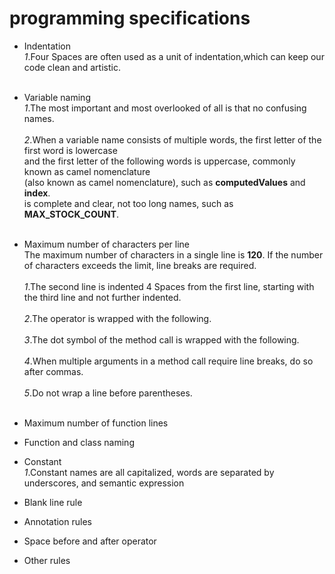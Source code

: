 # programming specifications 
- Indentation
  <br>_1_.Four Spaces are often used as a unit of indentation,which can keep our code clean and artistic.<br><br>
- Variable naming
  <br>_1_.The most important and most overlooked of all is that no confusing names.<br>
  <br>_2_.When a variable name consists of multiple words, the first letter of the first word is lowercase 
  <br>and the first letter of the following words is uppercase, commonly known as camel nomenclature 
  <br>(also known as camel nomenclature), such as **computedValues** and **index**.
  <br>is complete and clear, not too long names, such as **MAX_STOCK_COUNT**.<br><br>
  
  
- Maximum number of characters per line
<br>The maximum number of characters in a single line is **120**. If the number of characters exceeds the limit, line breaks are required.<br><br>
_1_.The second line is indented 4 Spaces from the first line, starting with the third line and not further indented.<br><br>
_2_.The operator is wrapped with the following.<br><br>
_3_.The dot symbol of the method call is wrapped with the following.<br><br>
_4_.When multiple arguments in a method call require line breaks, do so after commas.<br><br>
_5_.Do not wrap a line before parentheses.<br><br>




- Maximum number of function lines
- Function and class naming
- Constant
<br> _1_.Constant names are all capitalized, words are separated by underscores, and semantic expression 
- Blank line rule
- Annotation rules
- Space before and after operator
- Other rules
